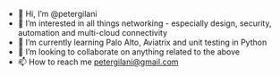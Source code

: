 - 👋 Hi, I’m @petergilani
- 👀 I’m interested in all things networking - especially design, security, automation and multi-cloud connectivity
- 🌱 I’m currently learning Palo Alto, Aviatrix and unit testing in Python
- 💞️ I’m looking to collaborate on anything related to the above
- 📫 How to reach me petergilani@gmail.com

<!---
petergilani/petergilani is a ✨ special ✨ repository because its `README.md` (this file) appears on your GitHub profile.
You can click the Preview link to take a look at your changes.
--->
